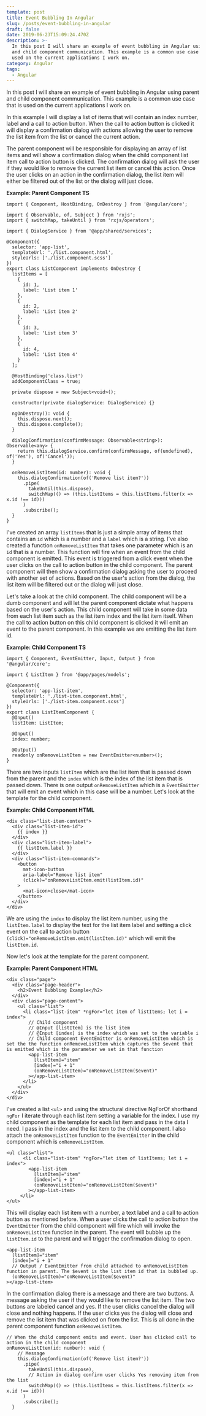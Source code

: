 ```yaml
---
template: post
title: Event Bubbling In Angular
slug: /posts/event-bubbling-in-angular
draft: false
date: 2019-06-23T15:09:24.470Z
description: >-
  In this post I will share an example of event bubbling in Angular using parent
  and child component communication. This example is a common use case that is
  used on the current applications I work on.
category: Angular
tags:
  - Angular
---
```

In this post I will share an example of event bubbling in Angular using parent and child component communication. This example is a common use case that is used on the current applications I work on.  

In this example I will display a list of items that will contain an index number, label and a call to action button.  When the call to action button is clicked it will display a confirmation dialog with actions allowing the user to remove the list item from the list or cancel the current action. 

The parent component will be responsible for displaying an array of list items and will show a confirmation dialog when the child component list item call to action button is clicked. The confirmation dialog will ask the user if they would like to remove the current list item or cancel this action. Once the user clicks on an action in the confirmation dialog, the list item will either be filtered out of the list or the dialog will just close.

**Example: Parent Component TS**

```
import { Component, HostBinding, OnDestroy } from '@angular/core';

import { Observable, of, Subject } from 'rxjs';
import { switchMap, takeUntil } from 'rxjs/operators';

import { DialogService } from '@app/shared/services';

@Component({
  selector: 'app-list',
  templateUrl: './list.component.html',
  styleUrls: ['./list.component.scss']
})
export class ListComponent implements OnDestroy {
  listItems = [
    {
      id: 1,
      label: 'List item 1'
    },
    {
      id: 2,
      label: 'List item 2'
    },
    {
      id: 3,
      label: 'List item 3'
    },
    {
      id: 4,
      label: 'List item 4'
    }
  ];

  @HostBinding('class.list')
  addComponentClass = true;

  private dispose = new Subject<void>();

  constructor(private dialogService: DialogService) {}

  ngOnDestroy(): void {
    this.dispose.next();
    this.dispose.complete();
  }

  dialogConfirmation(confirmMessage: Observable<string>): Observable<any> {
    return this.dialogService.confirm(confirmMessage, of(undefined), of('Yes'), of('Cancel'));
  }

  onRemoveListItem(id: number): void {
    this.dialogConfirmation(of('Remove list item?'))
      .pipe(
        takeUntil(this.dispose),
        switchMap(() => (this.listItems = this.listItems.filter(x => x.id !== id)))
      )
      .subscribe();
  }
}
```

I've created an array `listItems` that is just a simple array of items that contains an `id` which is a number and a `label` which is a string. I've also created a function `onRemoveListItem` that takes one parameter which is an `id` that is a number. This function will fire when an event from the child component is emitted. This event is triggered from a click event when the user clicks on the call to action button in the child component. The parent component will then show a confirmation dialog asking the user to proceed with another set of actions. Based on the user's action from the dialog, the list item will be filtered out or the dialog will just close.

Let's take a look at the child component. The child component will be a dumb component and will let the parent component dictate what happens based on the user's action. This child component will take in some data from each list item such as the list item index and the list item itself. When the call to action button on this child component is clicked it will emit an event to the parent component. In this example we are emitting the list item id.  

**Example: Child Component TS**

```
import { Component, EventEmitter, Input, Output } from '@angular/core';

import { ListItem } from '@app/pages/models';

@Component({
  selector: 'app-list-item',
  templateUrl: './list-item.component.html',
  styleUrls: ['./list-item.component.scss']
})
export class ListItemComponent {
  @Input()
  listItem: ListItem;

  @Input()
  index: number;

  @Output()
  readonly onRemoveListItem = new EventEmitter<number>();
}
```
There are two inputs `listItem` which are the list item that is passed down from the parent and the `index` which is the index of the list item that is passed down. There is one output `onRemoveListItem` which is a `EventEmitter` that will emit an event which in this case will be a number. Let's look at the template for the child component.

**Example: Child Component HTML**

```
<div class="list-item-content">
  <div class="list-item-id">
    {{ index }}
  </div>
  <div class="list-item-label">
    {{ listItem.label }}
  </div>
  <div class="list-item-commands">
    <button
      mat-icon-button
      aria-label="Remove list item"
      (click)="onRemoveListItem.emit(listItem.id)"
    >
      <mat-icon>close</mat-icon>
    </button>
  </div>
</div>
```  
We are using the `index` to display the list item number, using the `listItem.label` to display the text for the list item label and setting a click event on the call to action button `(click)="onRemoveListItem.emit(listItem.id)"` which will emit the `listItem.id`.

Now let's look at the template for the parent component.

**Example: Parent Component HTML**

```
<div class="page">
  <div class="page-header">
    <h2>Event Bubbling Example</h2>
  </div>
  <div class="page-content">
    <ul class="list">
      <li class="list-item" *ngFor="let item of listItems; let i = index">
        // Child component
        // @Input [listItem] is the list item
        // @Input [index] is the index which was set to the variable i
        // Child component EventEmitter is onRemoveListItem which is set the the function onRemoveListItem which captures the $event that is emitted which is the parameter we set in that function 
        <app-list-item
          [listItem]="item"
          [index]="i + 1"
          (onRemoveListItem)="onRemoveListItem($event)"
        ></app-list-item>
      </li>
    </ul>
  </div>
</div>
```
I've created a list `<ul>` and using the structural directive NgForOf shorthand `ngFor` I iterate through each list item setting a variable for the index. I use my child component as the template for each list item and pass in the data I need. I pass in the index and the list item to the child component. I also attach the `onRemoveListItem` function to the `EventEmitter` in the child component which is `onRemoveListItem`.

```
<ul class="list">
      <li class="list-item" *ngFor="let item of listItems; let i = index">
        <app-list-item
          [listItem]="item"
          [index]="i + 1"
          (onRemoveListItem)="onRemoveListItem($event)"
        ></app-list-item>
     </li>
</ul>
```
This will display each list item with a number, a text label and a call to action button as mentioned before. When a user clicks the call to action button the `EventEmitter` from the child component will fire which will invoke the `onRemoveListItem` function in the parent. The event will bubble up the `listItem.id` to the parent and will trigger the confirmation dialog to open. 

```
<app-list-item
  [listItem]="item"
  [index]="i + 1"
  // Output / EventEmitter from child attached to onRemoveListItem function in parent. The $event is the list item id that is bubbled up.
  (onRemoveListItem)="onRemoveListItem($event)"
></app-list-item>
``` 

In the confirmation dialog there is a message and there are two buttons. A message asking the user if they would like to remove the list item.  The two buttons are labeled cancel and yes. If the user clicks cancel the dialog will close and nothing happens. If the user clicks yes the dialog will close and remove the list item that was clicked on from the list. This is all done in the parent component function `onRemoveListItem`.

```
// When the child component emits and event. User has clicked call to action in the child component
onRemoveListItem(id: number): void {
    // Message
    this.dialogConfirmation(of('Remove list item?'))
      .pipe(
        takeUntil(this.dispose),
        // Action in dialog confirm user clicks Yes removing item from the list
        switchMap(() => (this.listItems = this.listItems.filter(x => x.id !== id)))
      )
      .subscribe();
  }
```
